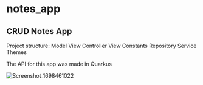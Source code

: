 # notes_app

## CRUD Notes App

Project structure:
Model
View
Controller View
Constants
Repository
Service
Themes

The API for this app was made in Quarkus


![Screenshot_1698461022](https://github.com/beatrizgomess/notes_app/assets/78573126/05b2673d-ad94-4208-99ed-9e5acba5350a)
